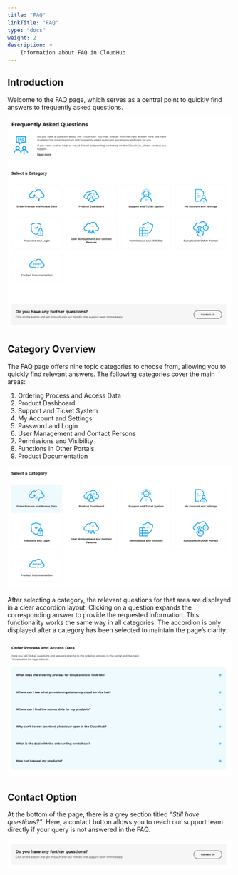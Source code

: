 ```yaml
---
title: "FAQ"
linkTitle: "FAQ"
type: "docs"
weight: 2
description: >
    Information about FAQ in CloudHub
---
```


## Introduction

Welcome to the FAQ page, which serves as a central point to quickly find answers to frequently asked questions.

![FAQ Overview](./img/faq-overview.png)

## Category Overview

The FAQ page offers nine topic categories to choose from, allowing you to quickly find relevant answers.
The following categories cover the main areas:

1. Ordering Process and Access Data
2. Product Dashboard
3. Support and Ticket System
4. My Account and Settings
5. Password and Login
6. User Management and Contact Persons
7. Permissions and Visibility
8. Functions in Other Portals
9. Product Documentation

![FAQ Category Selection](./img/faq-select.png)

After selecting a category, the relevant questions for that area are displayed in a clear accordion layout.
Clicking on a question expands the corresponding answer to provide the requested information.
This functionality works the same way in all categories.
The accordion is only displayed after a category has been selected to maintain the page’s clarity.

![FAQ Accordion](./img/faq-accordion.png)

## Contact Option

At the bottom of the page, there is a grey section titled *"Still have questions?"*.
Here, a contact button allows you to reach our support team directly if your query is not answered in the FAQ.

![FAQ Contact Option](./img/faq-contact.png)
